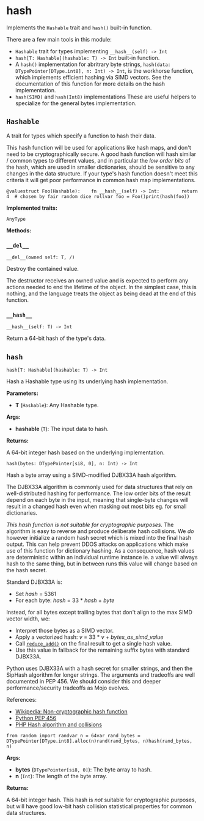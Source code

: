 # hash

Implements the `Hashable` trait and `hash()` built-in function.

There are a few main tools in this module:

- `Hashable` trait for types implementing `__hash__(self) -> Int`
- `hash[T: Hashable](hashable: T) -> Int` built-in function.
- A `hash()` implementation for abritrary byte strings, `hash(data: DTypePointer[DType.int8], n: Int) -> Int`, is the workhorse function, which implements efficient hashing via SIMD vectors. See the documentation of this function for more details on the hash implementation.
- `hash(SIMD)` and `hash(Int8)` implementations These are useful helpers to specialize for the general bytes implementation.

## `Hashable`

A trait for types which specify a function to hash their data.

This hash function will be used for applications like hash maps, and don't need to be cryptographically secure. A good hash function will hash similar / common types to different values, and in particular the _low order bits_ of the hash, which are used in smaller dictionaries, should be sensitive to any changes in the data structure. If your type's hash function doesn't meet this criteria it will get poor performance in common hash map implementations.

```
@valuestruct Foo(Hashable):    fn __hash__(self) -> Int:        return 4  # chosen by fair random dice rollvar foo = Foo()print(hash(foo))
```

**Implemented traits:**

`AnyType`

**Methods:**

### `__del__`

`__del__(owned self: T, /)`

Destroy the contained value.

The destructor receives an owned value and is expected to perform any actions needed to end the lifetime of the object. In the simplest case, this is nothing, and the language treats the object as being dead at the end of this function.

### `__hash__`

`__hash__(self: T) -> Int`

Return a 64-bit hash of the type's data.

## `hash`

`hash[T: Hashable](hashable: T) -> Int`

Hash a Hashable type using its underlying hash implementation.

**Parameters:**

- ​**T** (`Hashable`): Any Hashable type.

**Args:**

- ​**hashable** (`T`): The input data to hash.

**Returns:**

A 64-bit integer hash based on the underlying implementation.

`hash(bytes: DTypePointer[si8, 0], n: Int) -> Int`

Hash a byte array using a SIMD-modified DJBX33A hash algorithm.

The DJBX33A algorithm is commonly used for data structures that rely on well-distributed hashing for performance. The low order bits of the result depend on each byte in the input, meaning that single-byte changes will result in a changed hash even when masking out most bits eg. for small dictionaries.

_This hash function is not suitable for cryptographic purposes._ The algorithm is easy to reverse and produce deliberate hash collisions. We _do_ however initialize a random hash secret which is mixed into the final hash output. This can help prevent DDOS attacks on applications which make use of this function for dictionary hashing. As a consequence, hash values are deterministic within an individual runtime instance ie. a value will always hash to the same thing, but in between runs this value will change based on the hash secret.

Standard DJBX33A is:

- Set _hash_ = 5361
- For each byte: _hash_ = 33 \* _hash_ + _byte_

Instead, for all bytes except trailing bytes that don't align to the max SIMD vector width, we:

- Interpret those bytes as a SIMD vector.
- Apply a vectorized hash: _v_ = 33 \* _v_ + _bytes\_as\_simd\_value_
- Call [`reduce_add()`](https://docs.modular.com/mojo/stdlib/builtin/simd.html#reduce_add) on the final result to get a single hash value.
- Use this value in fallback for the remaining suffix bytes with standard DJBX33A.

Python uses DJBX33A with a hash secret for smaller strings, and then the SipHash algorithm for longer strings. The arguments and tradeoffs are well documented in PEP 456. We should consider this and deeper performance/security tradeoffs as Mojo evolves.

References:

- [Wikipedia: Non-cryptographic hash function](https://en.wikipedia.org/wiki/Non-cryptographic_hash_function)
- [Python PEP 456](https://peps.python.org/pep-0456/)
- [PHP Hash algorithm and collisions](https://www.phpinternalsbook.com/php5/hashtables/hash_algorithm.html)

```
from random import randvar n = 64var rand_bytes = DTypePointer[DType.int8].alloc(n)rand(rand_bytes, n)hash(rand_bytes, n)
```

**Args:**

- ​**bytes** (`DTypePointer[si8, 0]`): The byte array to hash.
- ​**n** (`Int`): The length of the byte array.

**Returns:**

A 64-bit integer hash. This hash is _not_ suitable for cryptographic purposes, but will have good low-bit hash collision statistical properties for common data structures.